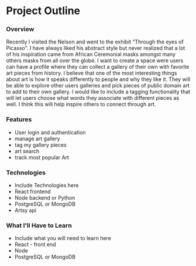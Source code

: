 # Project Outline

### Overview
Recently I visited the Nelson and went to the exhibit "Through the eyes of Picasso". I have always liked his abstract style but never realized that a lot of his inspiration came from African Ceremonial masks amongst many others masks from all over the globe. I want to create a space were users can have a profile where they can collect a gallery of their own with favorite art pieces from history. I believe that one of the most interesting things about art is how it speaks differently to people and why they like it. They will be able to explore other users galleries and pick pieces of public domain art to add to their own gallery. I would like to include a tagging functionality that will let users choose what words they associate with different pieces as well. I think this will help inspire others to connect through art.

### Features
* User login and authentication
* manage art gallery
* tag my gallery pieces
* art search
* track most popular Art

### Technologies
* Include Technologies here
* React frontend
* Node backend or Python
* PostgreSQL or MongoDB
* Artsy api

### What I'll Have to Learn
* Include what you will need to learn here
* React - front end
* Node
* PostgreSQL or MongoDB
